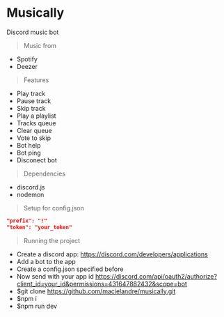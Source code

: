 # Musically
Discord music bot

> Music from
- Spotify
- Deezer

> Features
- Play track
- Pause track
- Skip track
- Play a playlist
- Tracks queue
- Clear queue
- Vote to skip
- Bot help
- Bot ping
- Disconect bot

> Dependencies
- discord.js
- nodemon

> Setup for config.json
```JSON
"prefix": "!"
"token": "your_token"
```

> Running the project
- Create a discord app: https://discord.com/developers/applications
- Add a bot to the app
- Create a config.json specified before
- Now send with your app id https://discord.com/api/oauth2/authorize?client_id=your_id&permissions=431647882432&scope=bot
- $git clone https://github.com/macielandre/musically.git
- $npm i
- $npm run dev

